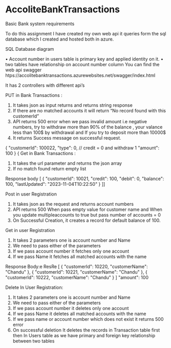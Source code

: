# AccoliteBankTransactions


Basic Bank system requirements

To do this assignment I have created my own web api it queries form the sql database which I created and hosted both in azure.

SQL Database diagram

 

•	Account number in users table is primary key and applied identity on it.
•	two tables have relationship on account number column
You can find the web api swagger   htps://accolitebanktransactions.azurewebsites.net/swagger/index.html

It has 2 controllers with different api’s

 

PUT in Bank Transactions  :
1.	It takes json as input returns and returns string response
2.	If there are no matched accounts it will return “No record found with this customerId”
3.	API returns 500 error when  we pass invalid amount i.e negative numbers,  try to withdraw more than 90% of the balance ,  your valance less than 100$ by withdrawal  and If you try to deposit more than 10000$ 
4.	It returns Success message on successful request.

{
  "customerId": 100022,
  "type": 0,    // credit = 0 and withdraw  1
  "amount": 100
}
{
Get in Bank Transactions  :
1.	It takes the url parameter and returns the json array
2.	If no match found return empty list

Response body
[
  {
    "customerId": 10021,
    "credit": 100,
    "debit": 0,
    "balance": 100,
    "lastUpdated": "2023-11-04T10:22:50"
  }
]]

Post in user Registration

1.	It takes json as the request and returns account numbers 
2.	 API returns 500 When pass empty value for customer name and When you update multipleaccounts to true but pass number of accounts = 0 
3.	On Successful Creation, it creates a record for default balance of 100.

Get in user Registration

1.	It takes 2 parameters one is account number and Name
2.	We need to pass either of the parameters 
3.	If we pass account number it fetches only one account
4.	If we pass Name it fetches all matched accounts with the name



Response Body:e
ResRe [
  {
    "customerId": 10220,
    "customerName": "Chandu"
  },
  {
    "customerId": 10221,
    "customerName": "Chandu"
  },
  {
    "customerId": 10222,
    "customerName": "Chandu"
  }
  ]
  "amount": 100



Delete In User Registration:
1.	It takes 2 parameters one is account number and Name
2.	We need to pass either of the parameters 
3.	If we pass account number it deletes only one account
4.	If we pass Name it deletes all matched accounts with the name
5.	If we pass name or account number which does not exist it returns 500 error
6.	On successful deletion It deletes the records in Transaction table first then In Users table as we have primary and foreign key relationship between two tables
